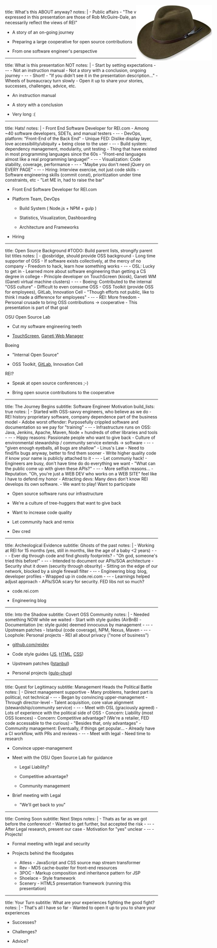title: What's this ABOUT anyway?
notes: |
    - Public affairs
    - "The views expressed in this presentation are those of Rob McGuire-Dale, and do not necessarily reﬂect the views of REI"

- A story of an on-going journey

- Preparing a large cooperative for open source contributions

- From one software engineer's perspective

---

title: What is this presentation NOT
notes: |
    - Start by setting expectations
    - --
    - Not an instruction manual
    - Not a story with a conclusion, ongoing journey
    - --
    - Short!
    - "If you didn't see it in the presentation description..."
    - Wheels of bureaucracy turn slowly
    - Open it up to share your stories, successes, challenges, advice, etc.

- An instruction manual

- A story with a conclusion

- Very long :(

---

title: Hats!
notes: |
    - Front End Software Developer for REI.com
    - Among ~40 software developers, SDETs, and manual testers
    - --
    - DevOps, platform: "Front-End of the Back End"
    - Unique FED: Dislike display layer, love accessibility/ubiquity + being close to the user
    - --
    - Build system: dependency management, modularity, unit testing
    - Thing that have existed in most programming languages since the 60s
    - "Front-end languages almost like a real programming language!"
    - --
    - Visualization: Code stability, coverage, performance
    - --
    - "Maybe you don't need jQuery on EVERY PAGE"
    - --
    - Hiring: Interview exercise, not just code skills
    - Software engineering skills (commit const), prioritization under time constraints, etc
    - "Let ME in, had to raise the bar"

<img
  style="
    width:    250px;
    position: absolute;
    right:    50px;
    top:      50px"
  src='images/hat.jpg'>

- Front End Software Developer for REI.com

- Platform Team, DevOps

  - Build System ( Node.js + NPM + gulp )

  - Statistics, Visualization, Dashboarding

  - Architecture and Frameworks

- Hiring

---

title: Open Source Background
#TODO: Build parent lists, strongify parent list titles
notes: |
    - @osbridge, should provide OSS background
    - Long time supporter of OSS
    - If software exists collectively, at the mercy of no company
    - Freedom to hack, learn how something works
    - --
    - OSL: Lucky to get in
    - Learned more about software engineering than getting a CS degree in college
    - Principle developer on TouchScreen (kiosk), Ganeti WM (Ganeti virtual machine clusters)
    - --
    - Boeing: Contributed to the internal "OSS culture"
    - Difficult to even consume OSS
    - OSS Toolkit (provide OSS for employees), GitLab, Innovation Cell
    - "Though efforts not public, like to think I made a difference for employees"
    - --
    - REI: More freedom
    - Personal crusade to bring OSS contributions -> cooperative
    - This presentation is part of that goal

OSU Open Source Lab

  - Cut my software engineering teeth

  - [TouchScreen](https://code.osuosl.org/projects/touchscreen), [Ganeti Web Manager](https://code.osuosl.org/projects/ganeti-webmgr)

Boeing

  - "Internal Open Source"

  - OSS Toolkit, [GitLab](https://www.gitlab.com/), Innovation Cell

REI?

  - Speak at open source conferences ;-)

  - Bring open source contributions to the cooperative

---

title: The Journey Begins
subtitle: Software Engineer Motivation
build_lists: true
notes: |
    - Started with OSS-savvy engineers, who believe as we do
    - REI history proprietary software, company dependence part of the business model
    - Adobe worst offender: Purposefully crippled software and documentation so we pay for "training"
    - --
    - Infrastructure runs on OSS: Java, Jenkins, Apache, Maven, Node + hundreds of other libraries and tools
    - --
    - Hippy reasons: Passionate people who want to give back
    - Culture of environmental stewardship / community service extends -> software
    - --
    - "given enough eyeballs, all bugs are shallow" - Linus's Law
    - Need to find/fix bugs anyway, better to find them sooner
    - Write higher quality code if know your name is publicly attached to it
    - --
    - Let communiy hack!
    - Engineers are busy, don't have time do do everything we want
    - "What can the public come up with given these APIs?"
    - --
    - More selfish reasons...
    - Reputation. "Oh, you're just a WEB DEV who works on a WEB SITE" feel like I have to defend my honor
    - Attracting devs: Many devs don't know REI develops its own software.
    - We want to play! Want to participate

- Open source software runs our infrastructure

- We're a culture of tree-huggers that want to give back

- Want to increase code quality

- Let community hack and remix

- Dev cred

---

title: Archeological Evidence
subtitle: Ghosts of the past
notes: |
    - Working at REI for 15 months (yes, still in months, like the age of a baby <2 years)
    - --
    - Ever dig through code and find ghostly footprints?
    - "Oh god, someone's tried this before!"
    - --
    - Intended to document our APIs/SOA architecture
    - Security shut it down (security through obsurity)
    - Sitting on the edge of our network, blocked by a single firewall filter
    - --
    - Engineering blog: blog, developer profiles
    - Wrapped up in code.rei.com
    - --
    - Learnings helped adjust approach
    - APIs/SOA scary for security. FED libs not so much?

- code.rei.com

- Engineering blog

---

title: Into the Shadow
subtitle: Covert OSS Community
notes: |
    - Needed something NOW while we waited
    - Start with style guides (AirBnB)
    - Documentation (re: style guide) deemed innocuous by management
    - --
    - Upstream patches
    - Istanbul (code coverage), NPM, Nexus, Maven
    - --
    - Loophole: Personal projects
    - REI all about privacy ("none of business")

- [github.com/reidev](https://github.com/reidev)

- Code style guides ([JS](https://github.com/reidev/js-style-guide), [HTML](https://github.com/reidev/markup-style-guide), [CSS](https://github.com/reidev/stylesheet-style-guide))

- Upstream patches ([Istanbul](https://github.com/reidev/istanbul))

- Personal projects ([gulp-chug](https://github.com/robatron/gulp-chug))

---

title: Quest for Legitimacy
subtitle: Management Heads the Political Battle
notes: |
    - Direct management supportive
    - Many problems, hardest part is political, not technical
    - --
    - Began by convincing upper-management
    - Through director-level
    - Talent acquisition, core value alignment (stewardship/community service)
    - --
    - Meet with OSL (graciously agreed)
    - Lots of experience with the political side of OSS
    - Concern: Liability (most OSS licences)
    - Concern: Competitive advantage? (We're a retailer, FED code accessable to the curious)
    - "Besides that, only advantages"
    - Community management: Eventually, if things get popular...
    - Already have a CI workflow, with PRs and reviews
    - --
    - Meet with legal
    - Need time to research

- Convince upper-management

- Meet with the OSU Open Source Lab for guidance

    - Legal Liability?

    - Competitive advantage?

    - Community management

- Brief meeting with Legal

    - "We'll get back to you"

---

title: Coming Soon
subtitle: Next Steps
notes: |
    - Thats as far as we got before the conference!
    - Wanted to get further, but accepted the risk
    - --
    - After Legal research, present our case
    - Motivation for "yes" unclear
    - --
    - Projects!

- Formal meeting with legal and security

- Projects behind the floodgates

    - Atless     - JavaScript and CSS source map stream transformer
    - Rev        - MD5 cache-buster for front-end resources
    - 3POC       - Markup composition and inheritance pattern for JSP
    - Shoelace   - Style framework
    - Scenery    - HTML5 presentation framework (running this presentation)

---

title: Your Turn
subtitle: What are your experiences fighting the good fight?
notes: |
    - That's all I have so far
    - Wanted to open it up to you to share your experiences

- Successes?

- Challenges?

- Advice?
